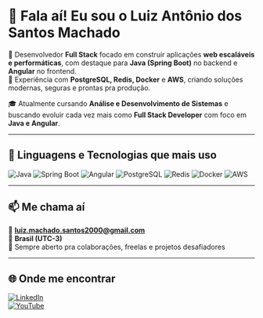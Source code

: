 # 👋 Fala aí! Eu sou o Luiz Antônio dos Santos Machado

🎯 Desenvolvedor **Full Stack** focado em construir aplicações **web escaláveis e performáticas**, com destaque para **Java (Spring Boot)** no backend e **Angular** no frontend.  
🚀 Experiência com **PostgreSQL, Redis, Docker** e **AWS**, criando soluções modernas, seguras e prontas pra produção.  

🎓 Atualmente cursando **Análise e Desenvolvimento de Sistemas** e buscando evoluir cada vez mais como **Full Stack Developer** com foco em **Java e Angular**.  

---

## 🧠 Linguagens e Tecnologias que mais uso

![Java](https://img.shields.io/badge/-Java-007396?style=for-the-badge&logo=openjdk&logoColor=white)
![Spring Boot](https://img.shields.io/badge/-Spring%20Boot-6DB33F?style=for-the-badge&logo=springboot&logoColor=white)
![Angular](https://img.shields.io/badge/-Angular-DD0031?style=for-the-badge&logo=angular&logoColor=white)
![PostgreSQL](https://img.shields.io/badge/-Postgres-336791?style=for-the-badge&logo=postgresql&logoColor=white)
![Redis](https://img.shields.io/badge/-Redis-DC382D?style=for-the-badge&logo=redis&logoColor=white)
![Docker](https://img.shields.io/badge/-Docker-2496ED?style=for-the-badge&logo=docker&logoColor=white)
![AWS](https://img.shields.io/badge/-AWS-232F3E?style=for-the-badge&logo=amazon-aws&logoColor=white)

---

## 📫 Me chama aí

📧 **luiz.machado.santos2000@gmail.com**  
📍 **Brasil (UTC-3)**  
🚀 Sempre aberto pra colaborações, freelas e projetos desafiadores  

---

## 🌐 Onde me encontrar

[![LinkedIn](https://img.shields.io/badge/-LinkedIn-0A66C2?style=for-the-badge&logo=linkedin&logoColor=white)](https://www.linkedin.com/in/luiz-ant%C3%B4nio-dos-santos-machado-393bb314b/)  
[![YouTube](https://img.shields.io/badge/-YouTube-FF0000?style=for-the-badge&logo=youtube&logoColor=white)](https://www.youtube.com/@luizmachadodev)
